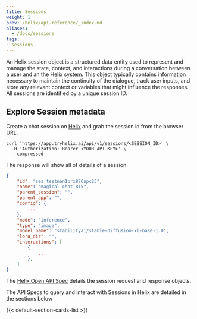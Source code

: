 ```yaml
---
title: Sessions
weight: 1
prev: /helix/api-reference/_index.md
aliases:
  - /docs/sessions
tags:
- sessions
---
```


An Helix session object is a structured data entity used to represent and manage the state, context, and interactions during a conversation between a user and an the Helix system. This object typically contains information necessary to maintain the continuity of the dialogue, track user inputs, and store any relevant context or variables that might influence the responses. All sessions are identified by a unique session ID.

## Explore Session metadata

Create a chat session on [Helix](https://app.tryhelix.ai/session/ses_01j56vxhjn6qh23hecxdan147a) and grab the session id from the browser URL.

```shell
curl 'https://app.tryhelix.ai/api/v1/sessions/<SESSION_ID>' \
  -H 'Authorization: Bearer <YOUR_API_KEY>' \
  --compressed
```

The response will show all of details of a session.

```json
{
    "id": "ses_testnan1brx876npc23",
    "name": "magical-chat-815",
    "parent_session": "",
    "parent_app": "",
    "config": {
        ...
    },
    "mode": "inference",
    "type": "image",
    "model_name": "stabilityai/stable-diffusion-xl-base-1.0",
    "lora_dir": "",
    "interactions": [
        {
            ...
        },
    ]
}

```

The [Helix Open API Spec](https://github.com/helixml/helix/blob/main/api/pkg/server/swagger.yaml) details the session request and response objects.

The API Specs to query and interact with Sessions in Helix are detailed in the sections below

{{< default-section-cards-list >}}